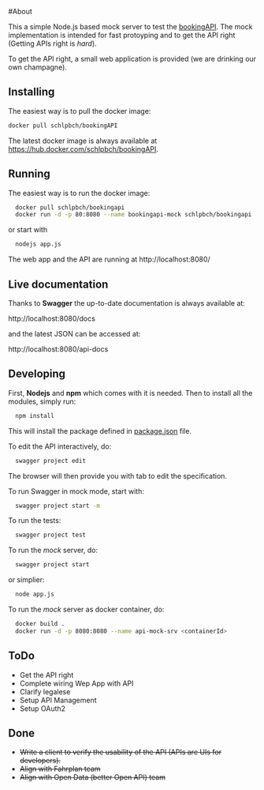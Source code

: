 #About

This a simple Node.js based mock server to test the [bookingAPI](api/swagger/swagger.yaml). The mock implementation is intended for fast protoyping and to get the API right (Getting APIs right is *hard*).

To get the API right, a small web application is provided (we are drinking our own champagne).

## Installing
The easiest way is to pull the docker image:

```bash
docker pull schlpbch/bookingAPI
```
The latest docker image is always available at https://hub.docker.com/schlpbch/bookingAPI.

## Running
The easiest way is to run the docker image:

```bash
  docker pull schlpbch/bookingapi
  docker run -d -p 80:8080 --name bookingapi-mock schlpbch/bookingapi
```

or start with

```bash
  nodejs app.js
```
The web app and the API are running at http://localhost:8080/

## Live documentation

Thanks to **Swagger** the up-to-date documentation is always available at:

http://localhost:8080/docs

and the latest JSON can be accessed at:

http://localhost:8080/api-docs


## Developing
First, **Nodejs** and **npm** which comes with it is needed. Then to install all the modules, simply run:

```bash
  npm install
```

This will install the package defined in [package.json](package.json) file.

To edit the API interactively, do:

```bash
  swagger project edit
```

The browser will then provide you with tab to edit the specification.

To run Swagger in mock mode, start with:


```bash
  swagger project start -m
```

To run the tests:


```bash
  swagger project test
```

To run the *mock* server, do:


```bash
  swagger project start
```

or simplier:

```bash
  node app.js
```

To run the *mock* server as docker container, do:

```bash
  docker build .
  docker run -d -p 8080:8080 --name api-mock-srv <containerId>
```

## ToDo
- Get the API right
- Complete wiring Wep App with API
- Clarify legalese
- Setup API Management
- Setup OAuth2

## Done
- <del>Write a client to verify the usability of the API (APIs are UIs for developers).</del>
- <del>Align with Fahrplan team</del>
- <del>Align with Open Data (better Open API) team<del>
